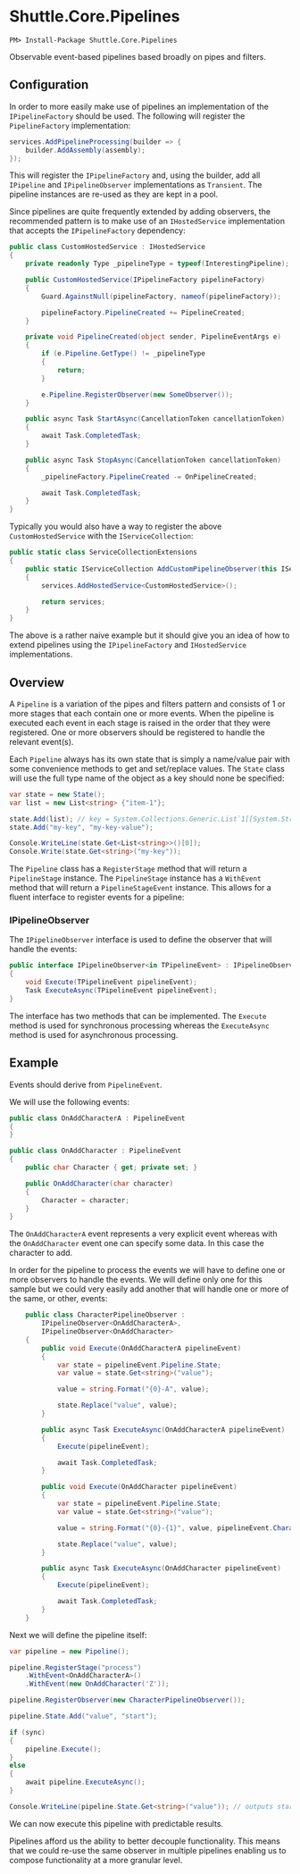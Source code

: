 # Shuttle.Core.Pipelines

```
PM> Install-Package Shuttle.Core.Pipelines
```

Observable event-based pipelines based broadly on pipes and filters.

## Configuration

In order to more easily make use of pipelines an implementation of the `IPipelineFactory` should be used.  The following will register the `PipelineFactory` implementation:

```c#
services.AddPipelineProcessing(builder => {
    builder.AddAssembly(assembly);
});
```

This will register the `IPipelineFactory` and, using the builder, add all `IPipeline` and `IPipelineObserver` implementations as `Transient`.  The pipeline instances are re-used as they are kept in a pool.

Since pipelines are quite frequently extended by adding observers, the recommended pattern is to make use of an `IHostedService` implementation that accepts the `IPipelineFactory` dependency:

```c#
public class CustomHostedService : IHostedService
{
    private readonly Type _pipelineType = typeof(InterestingPipeline);

    public CustomHostedService(IPipelineFactory pipelineFactory)
    {
        Guard.AgainstNull(pipelineFactory, nameof(pipelineFactory));

        pipelineFactory.PipelineCreated += PipelineCreated;
    }

    private void PipelineCreated(object sender, PipelineEventArgs e)
    {
        if (e.Pipeline.GetType() != _pipelineType
        {
            return;
        }

        e.Pipeline.RegisterObserver(new SomeObserver());
    }

    public async Task StartAsync(CancellationToken cancellationToken)
    {
        await Task.CompletedTask;
    }

    public async Task StopAsync(CancellationToken cancellationToken)
    {
        _pipelineFactory.PipelineCreated -= OnPipelineCreated;

        await Task.CompletedTask;
    }
}
```

Typically you would also have a way to register the above `CustomHostedService` with the `IServiceCollection`:

```c#
public static class ServiceCollectionExtensions
{
    public static IServiceCollection AddCustomPipelineObserver(this IServiceCollection services)
    {
        services.AddHostedService<CustomHostedService>();

        return services;
    }
}
```

The above is a rather naive example but it should give you an idea of how to extend pipelines using the `IPipelineFactory` and `IHostedService` implementations.

## Overview

A `Pipeline` is a variation of the pipes and filters pattern and consists of 1 or more stages that each contain one or more events.  When the pipeline is executed each event in each stage is raised in the order that they were registered.  One or more observers should be registered to handle the relevant event(s).

Each `Pipeline` always has its own state that is simply a name/value pair with some convenience methods to get and set/replace values.  The `State` class will use the full type name of the object as a key should none be specified:

``` c#
var state = new State();
var list = new List<string> {"item-1"};

state.Add(list); // key = System.Collections.Generic.List`1[[System.String...]]
state.Add("my-key", "my-key-value");

Console.WriteLine(state.Get<List<string>>()[0]);
Console.Write(state.Get<string>("my-key"));
```

The `Pipeline` class has a `RegisterStage` method that will return a `PipelineStage` instance.  The `PipelineStage` instance has a `WithEvent` method that will return a `PipelineStageEvent` instance.  This allows for a fluent interface to register events for a pipeline:

### IPipelineObserver

The `IPipelineObserver` interface is used to define the observer that will handle the events:

``` c#
public interface IPipelineObserver<in TPipelineEvent> : IPipelineObserver where TPipelineEvent : IPipelineEvent
{
    void Execute(TPipelineEvent pipelineEvent);
    Task ExecuteAsync(TPipelineEvent pipelineEvent);
}
```

The interface has two methods that can be implemented.  The `Execute` method is used for synchronous processing whereas the `ExecuteAsync` method is used for asynchronous processing.

## Example

Events should derive from `PipelineEvent`.

We will use the following events:

``` c#
public class OnAddCharacterA : PipelineEvent
{
}

public class OnAddCharacter : PipelineEvent
{
	public char Character { get; private set; }

	public OnAddCharacter(char character)
	{
		Character = character;
	}
}
```

The `OnAddCharacterA` event represents a very explicit event whereas with the `OnAddCharacter` event one can specify some data.  In this case the character to add.

In order for the pipeline to process the events we will have to define one or more observers to handle the events.  We will define only one for this sample but we could very easily add another that will handle one or more of the same, or other, events:

``` c#
    public class CharacterPipelineObserver : 
        IPipelineObserver<OnAddCharacterA>,
        IPipelineObserver<OnAddCharacter>
    {
        public void Execute(OnAddCharacterA pipelineEvent)
        {
            var state = pipelineEvent.Pipeline.State;
            var value = state.Get<string>("value");

            value = string.Format("{0}-A", value);

            state.Replace("value", value);
        }

        public async Task ExecuteAsync(OnAddCharacterA pipelineEvent)
        {
			Execute(pipelineEvent);

            await Task.CompletedTask;
        }

        public void Execute(OnAddCharacter pipelineEvent)
        {
            var state = pipelineEvent.Pipeline.State;
            var value = state.Get<string>("value");

            value = string.Format("{0}-{1}", value, pipelineEvent.Character);

            state.Replace("value", value);
        }

        public async Task ExecuteAsync(OnAddCharacter pipelineEvent)
        {
            Execute(pipelineEvent);

			await Task.CompletedTask;
        }
    }
```

Next we will define the pipeline itself:

``` c#
var pipeline = new Pipeline();

pipeline.RegisterStage("process")
	.WithEvent<OnAddCharacterA>()
	.WithEvent(new OnAddCharacter('Z'));

pipeline.RegisterObserver(new CharacterPipelineObserver());

pipeline.State.Add("value", "start");

if (sync)
{
    pipeline.Execute();
}
else
{
	await pipeline.ExecuteAsync();
}

Console.WriteLine(pipeline.State.Get<string>("value")); // outputs start-A-Z
```

We can now execute this pipeline with predictable results.

Pipelines afford us the ability to better decouple functionality.  This means that we could re-use the same observer in multiple pipelines enabling us to compose functionality at a more granular level.

